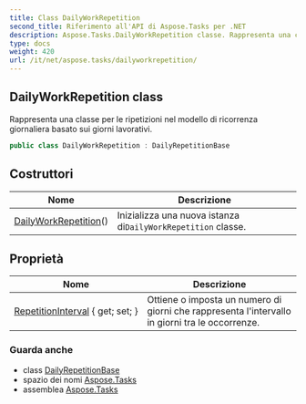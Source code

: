 ```yaml
---
title: Class DailyWorkRepetition
second_title: Riferimento all'API di Aspose.Tasks per .NET
description: Aspose.Tasks.DailyWorkRepetition classe. Rappresenta una classe per le ripetizioni nel modello di ricorrenza giornaliera basato sui giorni lavorativi.
type: docs
weight: 420
url: /it/net/aspose.tasks/dailyworkrepetition/
---
```

## DailyWorkRepetition class

Rappresenta una classe per le ripetizioni nel modello di ricorrenza giornaliera basato sui giorni lavorativi.

```csharp
public class DailyWorkRepetition : DailyRepetitionBase
```

## Costruttori

| Nome | Descrizione |
| --- | --- |
| [DailyWorkRepetition](dailyworkrepetition/)() | Inizializza una nuova istanza di`DailyWorkRepetition` classe. |

## Proprietà

| Nome | Descrizione |
| --- | --- |
| [RepetitionInterval](../../aspose.tasks/dailyrepetitionbase/repetitioninterval/) { get; set; } | Ottiene o imposta un numero di giorni che rappresenta l'intervallo in giorni tra le occorrenze. |

### Guarda anche

* class [DailyRepetitionBase](../dailyrepetitionbase/)
* spazio dei nomi [Aspose.Tasks](../../aspose.tasks/)
* assemblea [Aspose.Tasks](../../)


